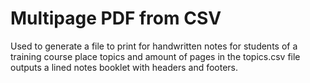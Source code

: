 # Multipage PDF from CSV
Used to generate a file to print for handwritten notes
for students of a training course
place topics and amount of pages in the topics.csv file
outputs a lined notes booklet with headers and footers.